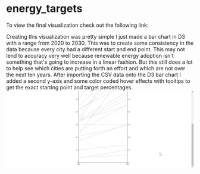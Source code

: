 # energy_targets

To view the final visualization check out the following link:  
[]()

Creating this visualization was pretty simple I just made a bar chart in D3 with a range from 2020 to 2030. This was to create some consistency in the data because every city had a different start and end point. This may not lend to accuracy very well because renewable energy adoption isn't something that's going to increase  in a linear fashion. But this still does a lot to help see which cities are putting forth an effort and which are not over the next ten years. After importing the CSV data onto the D3 bar chart I added a second y-axis and some color coded hover effects with tooltips to get the exact starting point and target percentages. 
![Visualization](./readme_files/demo.gif)